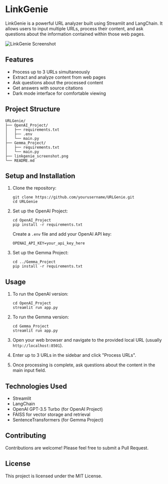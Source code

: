 # LinkGenie

LinkGenie is a powerful URL analyzer built using Streamlit and LangChain. It allows users to input multiple URLs, process their content, and ask questions about the information contained within those web pages.

![LinkGenie Screenshot](https://raw.githubusercontent.com/yourusername/URLGenie/main/linkgenie_screenshot.png)

## Features

- Process up to 3 URLs simultaneously
- Extract and analyze content from web pages
- Ask questions about the processed content
- Get answers with source citations
- Dark mode interface for comfortable viewing

## Project Structure

```
URLGenie/
├── OpenAI_Project/
│   ├── requirements.txt
│   ├── .env
│   └── main.py
├── Gemma_Project/
│   ├── requirements.txt
│   └── main.py
├── linkgenie_screenshot.png
└── README.md
```

## Setup and Installation

1. Clone the repository:
   ```
   git clone https://github.com/yourusername/URLGenie.git
   cd URLGenie
   ```

2. Set up the OpenAI Project:
   ```
   cd OpenAI_Project
   pip install -r requirements.txt
   ```
   Create a `.env` file and add your OpenAI API key:
   ```
   OPENAI_API_KEY=your_api_key_here
   ```

3. Set up the Gemma Project:
   ```
   cd ../Gemma_Project
   pip install -r requirements.txt
   ```

## Usage

1. To run the OpenAI version:
   ```
   cd OpenAI_Project
   streamlit run app.py
   ```

2. To run the Gemma version:
   ```
   cd Gemma_Project
   streamlit run app.py
   ```

3. Open your web browser and navigate to the provided local URL (usually `http://localhost:8501`).

4. Enter up to 3 URLs in the sidebar and click "Process URLs".

5. Once processing is complete, ask questions about the content in the main input field.

## Technologies Used

- Streamlit
- LangChain
- OpenAI GPT-3.5 Turbo (for OpenAI Project)
- FAISS for vector storage and retrieval
- SentenceTransformers (for Gemma Project)

## Contributing

Contributions are welcome! Please feel free to submit a Pull Request.

## License

This project is licensed under the MIT License.
